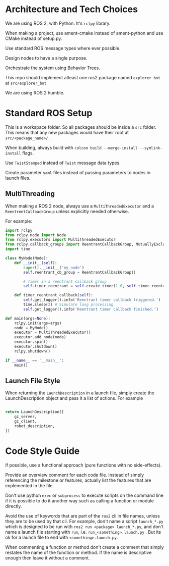 # Architecture and Tech Choices 

We are using ROS 2, with Python. It's `rclpy` library. 

When making a project, use ament-cmake instead of ament-python and use CMake instead of setup.py. 

Use standard ROS message types where ever possible.

Design nodes to have a single purpose.

Orchestrate the system using Behavior Trees. 

This repo should implement atleast one ros2 package named `explorer_bot` at `src/explorer_bot`

We are using ROS 2 humble.

# Standard ROS Setup 

This is a workspace folder. So all packages should be inside a `src` folder. This means that any new packages would have their root at `src/<package_name>/` .

When building, always build with `colcon build --merge-install --symlink-install` flags. 

Use `TwistStamped` instead of `Twist` message data types.

Create parameter `yaml` files instead of passing parameters to nodes in launch files.


## MultiThreading

When making a ROS 2 node, always use a `MultiThreadedExecutor` and a `ReentrentCallbackGroup` unless explicitly needed otherwise. 

For example:

```python
import rclpy
from rclpy.node import Node
from rclpy.executors import MultiThreadedExecutor
from rclpy.callback_groups import ReentrantCallbackGroup, MutuallyExclusiveCallbackGroup
import time

class MyNode(Node):
    def __init__(self):
        super().__init__('my_node')
        self.reentrant_cb_group = ReentrantCallbackGroup()

        # Timer in a reentrant callback group
        self.timer_reentrant = self.create_timer(1.0, self.timer_reentrant_callback, callback_group=self.reentrant_cb_group)

    def timer_reentrant_callback(self):
        self.get_logger().info('Reentrant timer callback triggered.')
        time.sleep(2) # Simulate long processing
        self.get_logger().info('Reentrant timer callback finished.')

def main(args=None):
    rclpy.init(args=args)
    node = MyNode()
    executor = MultiThreadedExecutor()
    executor.add_node(node)
    executor.spin()
    executor.shutdown()
    rclpy.shutdown()

if __name__ == '__main__':
    main()
```

## Launch File Style 

When returning the `LaunchDescription` in a launch file, simply create the LaunchDescription object and pass it a list of actions. For example 

```python

return LaunchDescription([
    gz_server,
    gz_client, 
    robot_description,
])
```



# Code Style Guide 

If possible, use a functional approach (pure functions with no side-effects).

Provide an overview comment for each code file. Instead of simply referencing the milestone or features, actually list the features that are implemented in the file.

Don't use python `exec` or `subprocess` to execute scripts on the command line if it is possible to do it another way such as calling a function or module directly. 

Avoid the use of keywords that are part of the `ros2` cli in file names, unless they are to be used by that cli. For example, don't name a script `launch_*.py` which is designed to be run with `ros2 run <package> launch_*.py`, and don't name a launch file starting with `run`, i.e. `run_<something>.launch.py` . But its ok for a launch file to end with `<something>.launch.py`. 

When commenting a function or method don't create a comment that simply restates the name of the function or method. If the name is descriptive enough then leave it without a comment.

